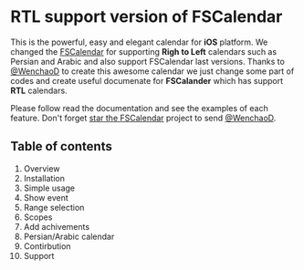 # RTL support version of FSCalendar

This is the powerful, easy and elegant calendar for **iOS** platform. We changed the [FSCalendar](https://github.com/WenchaoD/FSCalendar) for supporting **Righ to Left** calendars such as Persian and Arabic and also support FSCalendar last versions. Thanks to [@WenchaoD](https://github.com/WenchaoD) to create this awesome calendar we just change some part of codes and create useful documenate for **FSCalander** which has support **RTL** calendars.

Please follow read the documentation and see the examples of each feature. Don't forget [star the FSCalendar](https://github.com/WenchaoD/FSCalendar) project to send [@WenchaoD](https://github.com/WenchaoD).

## Table of contents

1. Overview
2. Installation
3. Simple usage
4. Show event
5. Range selection
6. Scopes
7. Add achivements
8. Persian/Arabic calendar
9. Contirbution
10. Support

